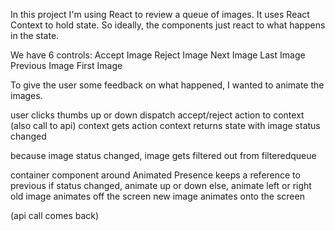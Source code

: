 In this project I'm using React to review a queue of images. It uses React Context to hold state. So ideally, the components just react to what happens in the state. 

We have 6 controls: 
Accept Image
Reject Image
Next Image
Last Image
Previous Image
First Image

To give the user some feedback on what happened, I wanted to animate the images. 

user clicks thumbs up or down
dispatch accept/reject action to context
(also call to api)
context gets action
context returns state with image status changed

because image status changed, image gets filtered out from filteredqueue

container component around Animated Presence keeps a reference to previous
if status changed, animate up or down
else, animate left or right
old image animates off the screen
new image animates onto the screen

(api call comes back)